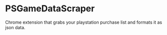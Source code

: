 # PSGameDataScraper
Chrome extension that grabs your playstation purchase list and formats it as json data.
